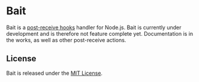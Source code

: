 
# Bait

Bait is a [post-receive hooks](https://help.github.com/articles/post-receive-hooks) handler for Node.js.
Bait is currently under development and is therefore not feature complete yet.
Documentation is in the works, as well as other post-receive actions.

## License

Bait is released under the [MIT License](http://romac.mit-license.org).
